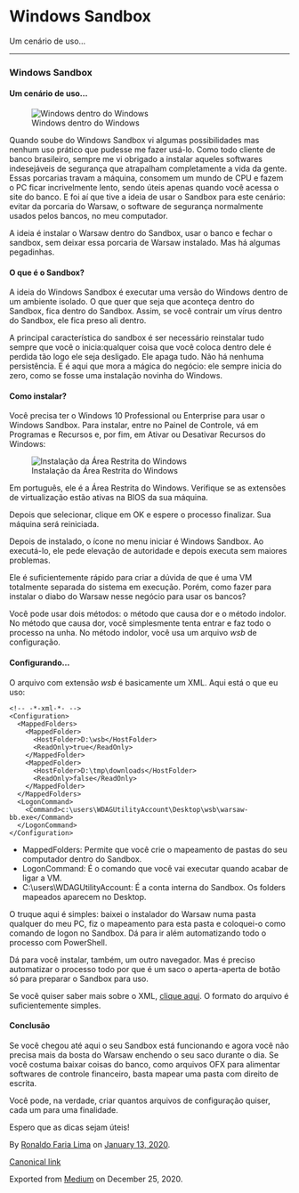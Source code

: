Windows Sandbox
===============

Um cenário de uso…

------------------------------------------------------------------------

### Windows Sandbox

#### Um cenário de uso…

<figure>
<img src="https://cdn-images-1.medium.com/max/800/1*UfKcOP8gggYARcymQ5lOGg.jpeg" alt="Windows dentro do Windows" class="graf-image" /><figcaption>Windows dentro do Windows</figcaption>
</figure>Quando soube do Windows Sandbox vi algumas possibilidades mas
nenhum uso prático que pudesse me fazer usá-lo. Como todo cliente de
banco brasileiro, sempre me vi obrigado a instalar aqueles softwares
indesejáveis de segurança que atrapalham completamente a vida da gente.
Essas porcarias travam a máquina, consomem um mundo de CPU e fazem o PC
ficar incrivelmente lento, sendo úteis apenas quando você acessa o site
do banco. E foi aí que tive a ideia de usar o Sandbox para este cenário:
evitar da porcaria do Warsaw, o software de segurança normalmente usados
pelos bancos, no meu computador.

A ideia é instalar o Warsaw dentro do Sandbox, usar o banco e fechar o
sandbox, sem deixar essa porcaria de Warsaw instalado. Mas há algumas
pegadinhas.

#### O que é o Sandbox?

A ideia do Windows Sandbox é executar uma versão do Windows dentro de um
ambiente isolado. O que quer que seja que aconteça dentro do Sandbox,
fica dentro do Sandbox. Assim, se você contrair um vírus dentro do
Sandbox, ele fica preso ali dentro.

A principal característica do sandbox é ser necessário reinstalar tudo
sempre que você o inicia:qualquer coisa que você coloca dentro dele é
perdida tão logo ele seja desligado. Ele apaga tudo. Não há nenhuma
persistência. E é aqui que mora a mágica do negócio: ele sempre inicia
do zero, como se fosse uma instalação novinha do Windows.

#### Como instalar?

Você precisa ter o Windows 10 Professional ou Enterprise para usar o
Windows Sandbox. Para instalar, entre no Painel de Controle, vá em
Programas e Recursos e, por fim, em Ativar ou Desativar Recursos do
Windows:

<figure>
<img src="https://cdn-images-1.medium.com/max/600/1*TS7eszRHNQjjj3QIGB79pQ.png" alt="Instalação da Área Restrita do Windows" class="graf-image" /><figcaption>Instalação da Área Restrita do Windows</figcaption>
</figure>Em português, ele é a Área Restrita do Windows. Verifique se as
extensões de virtualização estão ativas na BIOS da sua máquina.

Depois que selecionar, clique em OK e espere o processo finalizar. Sua
máquina será reiniciada.

Depois de instalado, o ícone no menu iniciar é Windows Sandbox. Ao
executá-lo, ele pede elevação de autoridade e depois executa sem maiores
problemas.

Ele é suficientemente rápido para criar a dúvida de que é uma VM
totalmente separada do sistema em execução. Porém, como fazer para
instalar o diabo do Warsaw nesse negócio para usar os bancos?

Você pode usar dois métodos: o método que causa dor e o método indolor.
No método que causa dor, você simplesmente tenta entrar e faz todo o
processo na unha. No método indolor, você usa um arquivo *wsb* de
configuração.

#### Configurando…

O arquivo com extensão *wsb* é basicamente um XML. Aqui está o que eu
uso:

    <!-- -*-xml-*- -->
    <Configuration>
      <MappedFolders>
        <MappedFolder>
          <HostFolder>D:\wsb</HostFolder>
          <ReadOnly>true</ReadOnly>
        </MappedFolder>
        <MappedFolder>
          <HostFolder>D:\tmp\downloads</HostFolder>
          <ReadOnly>false</ReadOnly>
        </MappedFolder>
      </MappedFolders>
      <LogonCommand>
        <Command>c:\users\WDAGUtilityAccount\Desktop\wsb\warsaw-bb.exe</Command>
      </LogonCommand>
    </Configuration>

-   <span id="c83d">MappedFolders: Permite que você crie o mapeamento de
    pastas do seu computador dentro do Sandbox.</span>
-   <span id="986c">LogonCommand: É o comando que você vai executar
    quando acabar de ligar a VM.</span>
-   <span id="7d4c">C:\\users\\WDAGUtilityAccount: É a conta interna do
    Sandbox. Os folders mapeados aparecem no Desktop.</span>

O truque aqui é simples: baixei o instalador do Warsaw numa pasta
qualquer do meu PC, fiz o mapeamento para esta pasta e coloquei-o como
comando de logon no Sandbox. Dá para ir além automatizando todo o
processo com PowerShell.

Dá para você instalar, também, um outro navegador. Mas é preciso
automatizar o processo todo por que é um saco o aperta-aperta de botão
só para preparar o Sandbox para uso.

Se você quiser saber mais sobre o XML,
<a href="https://techcommunity.microsoft.com/t5/windows-kernel-internals/windows-sandbox-config-files/ba-p/354902" class="markup--anchor markup--p-anchor">clique aqui</a>.
O formato do arquivo é suficientemente simples.

#### Conclusão

Se você chegou até aqui o seu Sandbox está funcionando e agora você não
precisa mais da bosta do Warsaw enchendo o seu saco durante o dia. Se
você costuma baixar coisas do banco, como arquivos OFX para alimentar
softwares de controle financeiro, basta mapear uma pasta com direito de
escrita.

Você pode, na verdade, criar quantos arquivos de configuração quiser,
cada um para uma finalidade.

Espero que as dicas sejam úteis!

By
<a href="https://medium.com/@ronaldolima" class="p-author h-card">Ronaldo Faria Lima</a>
on [January 13, 2020](https://medium.com/p/17f8722108f9).

<a href="https://medium.com/@ronaldolima/windows-sandbox-17f8722108f9" class="p-canonical">Canonical link</a>

Exported from [Medium](https://medium.com) on December 25, 2020.
